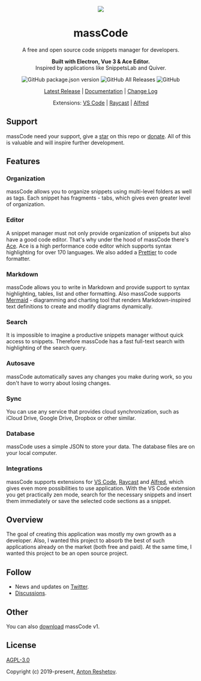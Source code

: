 
<p align="center">
  <img src="./preview.png">
</p>

<h1 align="center">massCode</h1>

<p align="center">
A free and open source code snippets manager for developers.
</p>

<p align="center">
  <strong>Built with Electron, Vue 3 & Ace Editor.</strong>
  <br>
  Inspired by applications like SnippetsLab and Quiver.
</p>


<p align="center">
  <img alt="GitHub package.json version" src="https://img.shields.io/github/package-json/v/massCodeIO/massCode">
  <img alt="GitHub All Releases" src="https://img.shields.io/github/downloads/massCodeIO/massCode/total">
  <img alt="GitHub" src="https://img.shields.io/github/license/massCodeIO/massCode">
</p>

<p align="center">
  <a href="https://github.com/massCodeIO/massCode/releases">Latest Release</a> |
  <a href="https://masscode.io/documentation/">Documentation</a> |
  <a href="https://github.com/massCodeIO/massCode/blob/master/CHANGELOG.md">Change Log</a>
</p>

<p align="center">
  Extensions:
  <a href="https://marketplace.visualstudio.com/items?itemName=AntonReshetov.masscode-assistant">VS Code</a> |
  <a href="https://www.raycast.com/antonreshetov/masscode">Raycast</a> |
  <a href="https://github.com/massCodeIO/assistant-alfred">Alfred</a>
</p>


## Support

massCode need your support, give a [star](https://github.com/massCodeIO/massCode/stargazers) on this repo or [donate](https://opencollective.com/masscode). All of this is valuable and will inspire further development.

## Features
### Organization
massCode allows you to organize snippets using multi-level folders as well as tags. Each snippet has fragments - tabs, which gives even greater level of organization.

### Editor
A snippet manager must not only provide organization of snippets but also have a good code editor. That's why under the hood of massCode there's [Ace](https://ace.c9.io). Ace is a high performance code editor which supports syntax highlighting for over 170 languages. We also added a [Prettier](https://prettier.io) to code formatter.

### Markdown
massCode allows you to write in Markdown and provide support to syntax highlighting, tables, list and other formatting. Also massCode supports [Mermaid](https://mermaid-js.github.io/mermaid/#) - diagramming and charting tool that renders Markdown-inspired text definitions to create and modify diagrams dynamically.

### Search
It is impossible to imagine a productive snippets manager without quick access to snippets. Therefore massCode has a fast full-text search with highlighting of the search query.

### Autosave
massCode automatically saves any changes you make during work, so you don't have to worry about losing changes.

### Sync
You can use any service that provides cloud synchronization, such as iCloud Drive, Google Drive, Dropbox or other similar.

### Database
massCode uses a simple JSON to store your data. The database files are on your local computer.

### Integrations
massCode supports extensions for [VS Code](https://marketplace.visualstudio.com/items?itemName=AntonReshetov.masscode-assistant), [Raycast](https://www.raycast.com/antonreshetov/masscode) and [Alfred](https://github.com/massCodeIO/assistant-alfred), which gives even more possibilities to use application. With the VS Code extension you get practically zen mode, search for the necessary snippets and insert them immediately or save the selected code sections as a snippet.

## Overview

The goal of creating this application was mostly my own growth as a developer. Also, I wanted this project to absorb the best of such applications already on the market (both free and paid). At the same time, I wanted this project to be an open source project.

## Follow
 - News and updates on [Twitter](https://twitter.com/anton_reshetov).
 - [Discussions](https://github.com/massCodeIO/massCode/discussions).

## Other
You can also [download](https://github.com/antonreshetov/massCode) massCode v1.

## License

[AGPL-3.0](https://github.com/massCodeIO/massCode/blob/master/LICENSE)

Copyright (c) 2019-present, [Anton Reshetov](https://github.com/antonreshetov).
